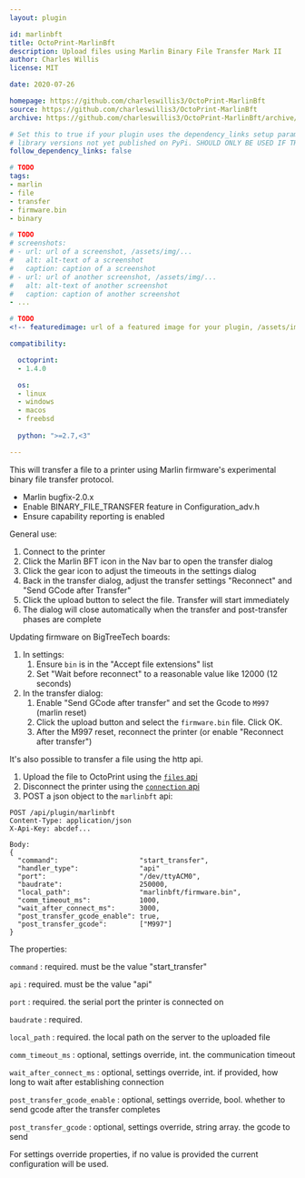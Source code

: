 ```yaml
---
layout: plugin

id: marlinbft
title: OctoPrint-MarlinBft
description: Upload files using Marlin Binary File Transfer Mark II
author: Charles Willis
license: MIT

date: 2020-07-26

homepage: https://github.com/charleswillis3/OctoPrint-MarlinBft
source: https://github.com/charleswillis3/OctoPrint-MarlinBft
archive: https://github.com/charleswillis3/OctoPrint-MarlinBft/archive/master.zip

# Set this to true if your plugin uses the dependency_links setup parameter to include
# library versions not yet published on PyPi. SHOULD ONLY BE USED IF THERE IS NO OTHER OPTION!
follow_dependency_links: false

# TODO
tags:
- marlin
- file
- transfer
- firmware.bin
- binary

# TODO
# screenshots:
# - url: url of a screenshot, /assets/img/...
#   alt: alt-text of a screenshot
#   caption: caption of a screenshot
# - url: url of another screenshot, /assets/img/...
#   alt: alt-text of another screenshot
#   caption: caption of another screenshot
- ...

# TODO
<!-- featuredimage: url of a featured image for your plugin, /assets/img/... -->

compatibility:

  octoprint:
  - 1.4.0

  os:
  - linux
  - windows
  - macos
  - freebsd
    
  python: ">=2.7,<3"

---
```

This will transfer a file to a printer using Marlin firmware's experimental binary file transfer protocol.

* Marlin bugfix-2.0.x
* Enable BINARY_FILE_TRANSFER feature in Configuration_adv.h
* Ensure capability reporting is enabled

General use:

1. Connect to the printer
1. Click the Marlin BFT icon in the Nav bar to open the transfer dialog
1. Click the gear icon to adjust the timeouts in the settings dialog
1. Back in the transfer dialog, adjust the transfer settings "Reconnect" and "Send GCode after Transfer"
1. Click the upload button to select the file. Transfer will start immediately
1. The dialog will close automatically when the transfer and post-transfer phases are complete

Updating firmware on BigTreeTech boards:

1. In settings:
    1. Ensure `bin` is in the "Accept file extensions" list
    1. Set "Wait before reconnect" to a reasonable value like 12000 (12 seconds)
1. In the transfer dialog:
    1. Enable "Send GCode after transfer" and set the Gcode to `M997` (marlin reset)
    1. Click the upload button and select the `firmware.bin` file. Click OK.
    1. After the M997 reset, reconnect the printer (or enable "Reconnect after transfer")

It's also possible to transfer a file using the http api.

1. Upload the file to OctoPrint using the [`files` api](https://docs.octoprint.org/en/master/api/files.html#upload-file-or-create-folder)
1. Disconnect the printer using the [`connection` api](https://docs.octoprint.org/en/master/api/connection.html#issue-a-connection-command)
1. POST a json object to the `marlinbft` api:
```
POST /api/plugin/marlinbft
Content-Type: application/json
X-Api-Key: abcdef...

Body:
{
  "command":                    "start_transfer",
  "handler_type":               "api"
  "port":                       "/dev/ttyACM0",
  "baudrate":                   250000,
  "local_path":                 "marlinbft/firmware.bin",
  "comm_timeout_ms":            1000,
  "wait_after_connect_ms":      3000,
  "post_transfer_gcode_enable": true,
  "post_transfer_gcode":        ["M997"]
}
```

The properties:

`command`
: required. must be the value "start_transfer"

`api`
: required. must be the value "api"

`port`
: required. the serial port the printer is connected on

`baudrate`
: required.

`local_path`
: required. the local path on the server to the uploaded file

`comm_timeout_ms`
: optional, settings override, int. the communication timeout

`wait_after_connect_ms`
: optional, settings override, int. if provided, how long to wait after establishing connection

`post_transfer_gcode_enable`
: optional, settings override, bool. whether to send gcode after the transfer completes

`post_transfer_gcode`
: optional, settings override, string array. the gcode to send

For settings override properties, if no value is provided the current configuration will be used.